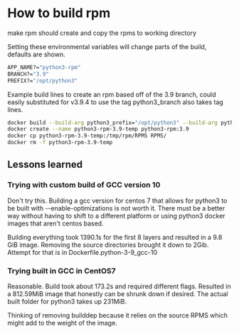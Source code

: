 # How to build rpm
make rpm should create and copy the rpms to working directory

Setting these environmental variables will change parts of the build, defaults are shown.
```bash
APP_NAME?="python3-rpm"
BRANCH?="3.9"
PREFIX?="/opt/python3"
```

Example build lines to create an rpm based off of the 3.9 branch, could easily substituted for v3.9.4 to use the tag
python3_branch also takes tag lines.
```bash
docker build --build-arg python3_prefix="/opt/python3" --build-arg python3_branch="3.9" -f Dockerfile.python3-rpm -t python3-rpm:3.9
docker create --name python3-rpm-3.9-temp python3-rpm:3.9
docker cp python3-rpm-3.9-temp:/tmp/rpm/RPMS RPMS/
docker rm -f python3-rpm-3.9-temp
```

## Lessons learned

### Trying with custom build of GCC version 10
Don't try this. 
Building a gcc version for centos 7 that allows for python3 to be built with --enable-optimizations is not worth it.
There must be a better way without having to shift to a different platform or using python3 docker images that aren't centos based.

Building everything took 1390.1s for the first 8 layers and resulted in a 9.8 GiB image.
Removing the source directories brought it down to 2Gib.
Attempt for that is in Dockerfile.python-3-9_gcc-10


### Trying built in GCC in CentOS7
Reasonable.
Build took about 173.2s and required different flags. Resulted in a 812.59MiB image that honestly can be shrunk down if desired.
The actual built folder for python3 takes up 231MiB.

Thinking of removing builddep because it relies on the source RPMS which might add to the weight of the image.